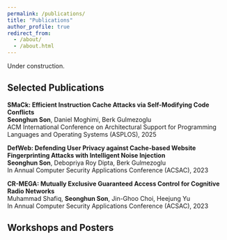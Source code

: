 ```yaml
---
permalink: /publications/
title: "Publications"
author_profile: true
redirect_from:
  - /about/
  - /about.html
---
```


Under construction.

Selected Publications
------
<a href="https://arxiv.org/pdf/2502.05429" style="text-decoration: none;"><b>SMaCk: Efficient Instruction Cache Attacks via Self-Modifying Code Conflicts</b></a><br/>
**Seonghun Son**, Daniel Moghimi, Berk Gulmezoglu<br/>
ACM International Conference on Architectural Support for Programming Languages and Operating Systems (ASPLOS), 2025

<a href="https://dl.acm.org/doi/pdf/10.1145/3627106.3627191" style="text-decoration: none;"><b>DefWeb: Defending User Privacy against Cache-based Website Fingerprinting Attacks with Intelligent Noise Injection</b></a><br/>
**Seonghun Son**, Debopriya Roy Dipta, Berk Gulmezoglu<br/>
In Annual Computer Security Applications Conference (ACSAC), 2023

<a href="
https://saiconference.com/Downloads/FTC2017/Proceedings/10_Paper_452-CR-MEGA_Mutually_Exclusive_Guaranteed_Access.pdf" style="text-decoration: none;"><b>CR-MEGA: Mutually Exclusive Guaranteed Access Control for Cognitive Radio Networks</b></a><br/>
Muhammad Shafiq, **Seonghun Son**, Jin-Ghoo Choi, Heejung Yu<br/>
In Annual Computer Security Applications Conference (ACSAC), 2023

Workshops and Posters
------

<!-- 

**2025** <br/>
**2023** <br/>
**2017** <br/>


* Ph.D in Version Control Theory, GitHub University, 2018 (expected)
* M.S. in Jekyll, GitHub University, 2014
* B.S. in GitHub, GitHub University, 2012 
Machine Learning Security
------
* Spring 2024: Academic Pages Collaborator
  * GitHub University
  * Duties includes: Updates and improvements to template
  * Supervisor: The Users

* Fall 2015: Research Assistant
  * GitHub University
  * Duties included: Merging pull requests
  * Supervisor: Professor Hub

* Summer 2015: Research Assistant
  * GitHub University
  * Duties included: Tagging issues
  * Supervisor: Professor Git
  
Skills
======
* Skill 1
* Skill 2
  * Sub-skill 2.1
  * Sub-skill 2.2
  * Sub-skill 2.3
* Skill 3

Publications
======
  <ul>{% for post in site.publications reversed %}
    {% include archive-single-cv.html %}
  {% endfor %}</ul>
  
Talks
======
  <ul>{% for post in site.talks reversed %}
    {% include archive-single-talk-cv.html  %}
  {% endfor %}</ul>
  
Teaching
======
  <ul>{% for post in site.teaching reversed %}
    {% include archive-single-cv.html %}
  {% endfor %}</ul>
  
Service and leadership
======
* Currently signed in to 43 different slack teams
-->
